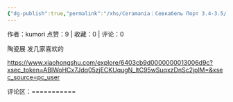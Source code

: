 ```yaml
---
{"dg-publish":true,"permalink":"/xhs/Ceramania｜Севкабель Порт 3.4-3.5/"}
---
```


作者：kumori
点赞：9   |   收藏：0   |   评论：0

陶瓷展 发几家喜欢的

https://www.xiaohongshu.com/explore/6403cb9d0000000013006d9c?xsec_token=ABlWoHCx7Jdq05zjECKUqugN_ltC95wSuqxzDnSc2jplM=&xsec_source=pc_user

评论区：===========

